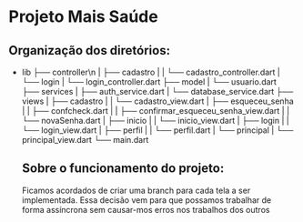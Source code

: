 # Projeto Mais Saúde

## Organização dos diretórios:

 - lib
    ├── controller\n
    |   ├── cadastro
    |   |   └── cadastro_controller.dart
    |   └── login
    |       └── login_controller.dart
    ├── model
    |   └── usuario.dart   
    ├── services
    |   ├── auth_service.dart
    |   └── database_service.dart
    ├── views 
    |   ├── cadastro
    |   |   └── cadastro_view.dart
    |   ├── esqueceu_senha
    |   |   ├── confcheck.dart
    |   |   ├── confirmar_esqueceu_senha_view.dart
    |   |   └── novaSenha.dart
    |   ├── inicio
    |   |   └── inicio_view.dart
    |   ├── login
    |   |   └── login_view.dart
    |   ├── perfil
    |   |   └── perfil.dart
    |   └── principal
    |       └── principal_view.dart
    └── main.dart

    ## Sobre o funcionamento do projeto:
    Ficamos acordados de criar uma branch para cada tela a ser implementada.
    Essa decisão vem para que possamos trabalhar de forma assíncrona sem causar-mos erros nos trabalhos dos outros